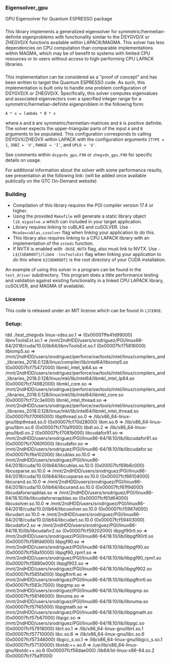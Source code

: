 ### Eigensolver_gpu
GPU Eigensolver for Quantum ESPRESSO package

###
This library implements a generalized eigensolver for symmetric/hermetian-definite eigenproblems with functionality similar to
the DSYGVD/X or ZHEGVD/X functions available within LAPACK/MAGMA. This solver has less dependencies on CPU computation 
than comparable implementations within MAGMA, which may be of benefit to systems with limited CPU resources or to 
users without access to high-performing CPU LAPACK libraries. 

###
This implementation can be considered as a "proof of concept" and has been written to target the Quantum ESPRESSO
code. As such, this implementation is built only to handle one problem configuration of DSYGVD/X or ZHEGVD/X. Specifically, this
solver computes eigenvalues and associated eigenvectors over a specified integer range for a 
symmetric/hermetian-definite eigenproblem in the following form: 

	A * x = lambda * B * x

where `A` and `B` are symmetric/hermetian-matrices and `B` is positive definite. The solver expects the upper-triangular parts of the 
input `A` and `B` arguments to be populated. This configuration corresponds to calling DSYGVX/ZHEGVX within LAPACK with the configuration 
arguments `ITYPE = 1`, `JOBZ = 'V'`, `RANGE = 'I'`, and `UPLO = 'U'`. 

See comments within `dsygvdx_gpu.F90` or `zhegvdx_gpu.F90` for specific details on usage.

For additional information about the solver with some performance results, see presentation at the following link: (will be added
once available publically on the GTC On-Demand website)

### Building
* Compilation of this library requires the PGI compiler version 17.4 or higher.
* Using the provided `Makefile` will generate a static library object `lib_eigsolve.a` which can included in your
target application. 
* Library requires linking to cuBLAS and cuSOLVER. Use `-Mcuda=cublas,cusolver` flag when linking your application to do this.
* This library also requires linking to a CPU LAPACK library with an implementation of the `zstedc` function.
* If NVTX is enabled with `-DUSE_NVTX` flag, also must link to NVTX. Use `-L${CUDAROOT}/lib64 -lnvToolsExt` flag when linking your application to do this
  where `${CUDAROOT}` is the root directory of your CUDA installation.

An example of using this solver in a program can be found in the `test_driver` subdirectory. This program does a little performance testing
and validation against existing functionality in a linked CPU LAPACK library, cuSOLVER, and MAGMA (if available). 

### License
This code is released under an MIT license which can be found in `LICENSE`. 

### Setup:

ldd ./test_zhegvdx
	linux-vdso.so.1 =>  (0x00007ffe41d99000)
	libnvToolsExt.so.1 => /mnt/2ndHDD/users/srodriguez/PGI/linux86-64/2018/cuda/10.0/lib64/libnvToolsExt.so.1 (0x00007fcf75816000)
	libiomp5.so => /mnt/2ndHDD/users/srodriguez/perforce/sw/tools/intel/linux/compilers_and_libraries_2018.0.128/linux/compiler/lib/intel64/libiomp5.so (0x00007fcf75472000)
	libmkl_intel_lp64.so => /mnt/2ndHDD/users/srodriguez/perforce/sw/tools/intel/linux/compilers_and_libraries_2018.0.128/linux/mkl/lib/intel64/libmkl_intel_lp64.so (0x00007fcf74982000)
	libmkl_core.so => /mnt/2ndHDD/users/srodriguez/perforce/sw/tools/intel/linux/compilers_and_libraries_2018.0.128/linux/mkl/lib/intel64/libmkl_core.so (0x00007fcf72c3e000)
	libmkl_intel_thread.so => /mnt/2ndHDD/users/srodriguez/perforce/sw/tools/intel/linux/compilers_and_libraries_2018.0.128/linux/mkl/lib/intel64/libmkl_intel_thread.so (0x00007fcf70f45000)
	libpthread.so.0 => /lib/x86_64-linux-gnu/libpthread.so.0 (0x00007fcf70d28000)
	libm.so.6 => /lib/x86_64-linux-gnu/libm.so.6 (0x00007fcf70a1f000)
	libdl.so.2 => /lib/x86_64-linux-gnu/libdl.so.2 (0x00007fcf7081b000)
	libcudafor91.so => /mnt/2ndHDD/users/srodriguez/PGI/linux86-64/18.10/lib/libcudafor91.so (0x00007fcf7060f000)
	libcudafor.so => /mnt/2ndHDD/users/srodriguez/PGI/linux86-64/18.10/lib/libcudafor.so (0x00007fcf6e102000)
	libcublas.so.10.0 => /mnt/2ndHDD/users/srodriguez/PGI/linux86-64/2018/cuda/10.0/lib64/libcublas.so.10.0 (0x00007fcf69b6c000)
	libcusparse.so.10.0 => /mnt/2ndHDD/users/srodriguez/PGI/linux86-64/2018/cuda/10.0/lib64/libcusparse.so.10.0 (0x00007fcf66104000)
	libcurand.so.10.0 => /mnt/2ndHDD/users/srodriguez/PGI/linux86-64/2018/cuda/10.0/lib64/libcurand.so.10.0 (0x00007fcf61f9d000)
	libcudaforwrapblas.so => /mnt/2ndHDD/users/srodriguez/PGI/linux86-64/18.10/lib/libcudaforwrapblas.so (0x00007fcf61d64000)
	libcusolver.so.10.0 => /mnt/2ndHDD/users/srodriguez/PGI/linux86-64/2018/cuda/10.0/lib64/libcusolver.so.10.0 (0x00007fcf5967d000)
	libcudart.so.10.0 => /mnt/2ndHDD/users/srodriguez/PGI/linux86-64/2018/cuda/10.0/lib64/libcudart.so.10.0 (0x00007fcf59403000)
	libcudafor2.so => /mnt/2ndHDD/users/srodriguez/PGI/linux86-64/18.10/lib/libcudafor2.so (0x00007fcf59202000)
	libpgf90rtl.so => /mnt/2ndHDD/users/srodriguez/PGI/linux86-64/18.10/lib/libpgf90rtl.so (0x00007fcf58fdd000)
	libpgf90.so => /mnt/2ndHDD/users/srodriguez/PGI/linux86-64/18.10/lib/libpgf90.so (0x00007fcf58a10000)
	libpgf90_rpm1.so => /mnt/2ndHDD/users/srodriguez/PGI/linux86-64/18.10/lib/libpgf90_rpm1.so (0x00007fcf5880e000)
	libpgf902.so => /mnt/2ndHDD/users/srodriguez/PGI/linux86-64/18.10/lib/libpgf902.so (0x00007fcf585fa000)
	libpgftnrtl.so => /mnt/2ndHDD/users/srodriguez/PGI/linux86-64/18.10/lib/libpgftnrtl.so (0x00007fcf583c7000)
	libpgmp.so => /mnt/2ndHDD/users/srodriguez/PGI/linux86-64/18.10/lib/libpgmp.so (0x00007fcf58146000)
	libnuma.so => /mnt/2ndHDD/users/srodriguez/PGI/linux86-64/18.10/lib/libnuma.so (0x00007fcf57f45000)
	libpgmath.so => /mnt/2ndHDD/users/srodriguez/PGI/linux86-64/18.10/lib/libpgmath.so (0x00007fcf57b67000)
	libpgc.so => /mnt/2ndHDD/users/srodriguez/PGI/linux86-64/18.10/lib/libpgc.so (0x00007fcf57918000)
	librt.so.1 => /lib/x86_64-linux-gnu/librt.so.1 (0x00007fcf57710000)
	libc.so.6 => /lib/x86_64-linux-gnu/libc.so.6 (0x00007fcf57346000)
	libgcc_s.so.1 => /lib/x86_64-linux-gnu/libgcc_s.so.1 (0x00007fcf57130000)
	libstdc++.so.6 => /usr/lib/x86_64-linux-gnu/libstdc++.so.6 (0x00007fcf56dae000)
	/lib64/ld-linux-x86-64.so.2 (0x00007fcf75a1f000)
